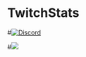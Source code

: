 # TwitchStats

#[![Discord](https://discordapp.com/api/servers/95608213499555840/widget.png?style=banner3)](https://discord.gg/0X6sQJODTVcNmlsr)

#[<img src="https://discordapp.com/api/servers/95608213499555840/widget.png?style=banner5">](https://discord.gg/0X6sQJODTVcNmlsr)  
